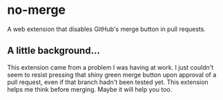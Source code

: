 # no-merge
A web extension that disables GitHub's merge button in pull requests.

## A little background...
This extension came from a problem I was having at work. I just couldn't seem to
resist pressing that shiny green merge button upon approval of a pull request,
even if that branch hadn't been tested yet. This extension helps me think before
merging. Maybe it will help you too.
